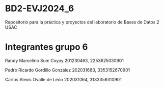 
# BD2-EVJ2024_6

Repositorio para la práctica y proyectos del laboratorio de Bases de Datos 2 USAC

# Integrantes grupo  6

Randy Marcelino Sum Coyoy 201230463, 2253625030901

Pedro Ricardo Gordillo González 202031683, 3353152670901

Carlos Alexis Ovalle de León  202031064, 3133359310901
